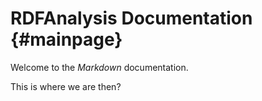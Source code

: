 RDFAnalysis Documentation       {#mainpage}
=========================

Welcome to the *Markdown* documentation.

This is where we are then?

